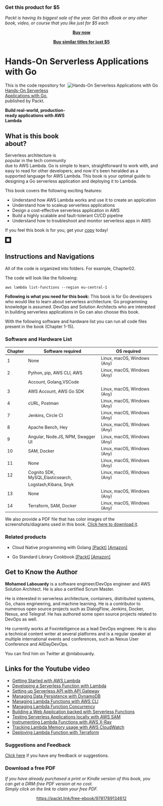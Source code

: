 
### Get this product for $5

<i>Packt is having its biggest sale of the year. Get this eBook or any other book, video, or course that you like just for $5 each</i>


<b><p align='center'>[Buy now](https://packt.link/9781789134612)</p></b>


<b><p align='center'>[Buy similar titles for just $5](https://subscription.packtpub.com/search)</p></b>


# Hands-On Serverless Applications with Go
<a href="https://www.packtpub.com/application-development/hands-serverless-applications-go?utm_source=github&utm_medium=repository&utm_campaign=9781789134612"><img src="https://static.packt-cdn.com/products/9781789134612/cover/smaller" alt="
Hands-On Serverless Applications with Go" height="256px" align="right"></a>

This is the code repository for [Hands-On Serverless Applications with Go](https://www.packtpub.com/application-development/hands-serverless-applications-go?utm_source=github&utm_medium=repository&utm_campaign=9781789134612), published by Packt.

**Build real-world, production-ready applications with AWS Lambda**

## What is this book about?
Serverless architecture is popular in the tech community due to AWS Lambda. Go is simple to learn, straightforward to work with, and easy to read for other developers; and now it's been heralded as a supported language for AWS Lambda. This book is your optimal guide to designing a Go serverless application and deploying it to Lambda.

This book covers the following exciting features:
* Understand how AWS Lambda works and use it to create an application
* Understand how to scaleup serverless applications
* Design a cost-effective serverless application in AWS
* Build a highly scalable and fault-tolerant CI/CD pipeline
* Understand how to troubleshoot and monitor serverless apps in AWS

If you feel this book is for you, get your [copy](https://www.amazon.com/dp/1789134617) today!

<a href="https://www.packtpub.com/?utm_source=github&utm_medium=banner&utm_campaign=GitHubBanner"><img src="https://raw.githubusercontent.com/PacktPublishing/GitHub/master/GitHub.png" 
alt="https://www.packtpub.com/" border="5" /></a>


## Instructions and Navigations
All of the code is organized into folders. For example, Chapter02.

The code will look like the following:
```
aws lambda list-functions --region eu-central-1
```

**Following is what you need for this book:**
This book is for Go developers who would like to learn about serverless architecture. Go programming knowledge is assumed. DevOps and Solution Architects who are interested in building serverless applications in Go can also choose this book. 

With the following software and hardware list you can run all code files present in the book (Chapter 1-15).

### Software and Hardware List

| Chapter  | Software required                   | OS required                   |
| -------- | ------------------------------------| ------------------------------|
| 1        | None                                | Linux, macOS, Windows (Any)   |
| 2        | Python, pip, AWS CLI, AWS           | Linux, macOS, Windows (Any)   |
|          | Account, Golang,VSCode              |                               |
| 3        | AWS Account, AWS Go SDK             | Linux, macOS, Windows (Any)   |
| 4        | cURL, Postman                       | Linux, macOS, Windows (Any)   |
| 7        | Jenkins, Circle CI                  | Linux, macOS, Windows (Any)   |
| 8        | Apache Bench, Hey                   | Linux, macOS, Windows (Any)   |
| 9        | Angular, Node.JS, NPM, Swagger UI   | Linux, macOS, Windows (Any)   |
| 10       | SAM, Docker                         | Linux, macOS, Windows (Any)   |
| 11       | None                                | Linux, macOS, Windows (Any)   |
| 12       | Cognito SDK, MySQL,Elasticsearch,   | Linux, macOS, Windows (Any)   |
|          | Logstash,Kibana, Snyk               |                               |
| 13       | None                                | Linux, macOS, Windows (Any)   |
| 14       | Terraform, SAM, Docker              | Linux, macOS, Windows (Any)   |


We also provide a PDF file that has color images of the screenshots/diagrams used in this book. [Click here to download it](http://www.packtpub.com/sites/default/files/downloads/HandsOnServerlessApplicationswithGo_ColorImages.pdf).


### Related products <Other books you may enjoy>
* Cloud Native programming with Golang [[Packt]](https://www.packtpub.com/application-development/cloud-native-programming-golang?utm_source=github&utm_medium=repository&utm_campaign=9781787125988) [[Amazon]](https://www.amazon.com/dp/1788475275)

* Go Standard Library Cookbook [[Packt]](https://www.packtpub.com/application-development/go-standard-library-cookbook?utm_source=github&utm_medium=repository&utm_campaign=9781788475273) [[Amazon]](https://www.amazon.com/dp/178712598X)

## Get to Know the Author
**Mohamed Labouardy**
is a software engineer/DevOps engineer and AWS Solution Architect. He is also a certified Scrum Master.

He is interested in serverless architecture, containers, distributed systems, Go, chaos engineering, and machine learning. He is a contributor to numerous open source projects such as DialogFlow, Jenkins, Docker, Nexus, and Telegraf. He has authored some open source projects related to DevOps as well.

He currently works at Foxintelligence as a lead DevOps engineer. He is also a technical content writer at several platforms and is a regular speaker at multiple international events and conferences, such as Nexus User Conference and AllDayDevOps.

You can find him on Twitter at @mlabouardy.

## Links for the Youtube video

* [Getting Started with AWS Lambda](https://www.youtube.com/watch?v=v9xo4zAzqvQ&feature=youtu.be)
* [Developing a Serverless Function with Lambda](https://www.youtube.com/watch?v=ggV5g90GaAM&feature=youtu.be)
* [Setting up Serverless API with API Gateway](https://www.youtube.com/watch?v=v9xo4zAzqvQ&feature=youtu.be)
* [Managing Data Persistence with DynamoDB](https://www.youtube.com/watch?v=1Cb8Oxc1smg&feature=youtu.be)
* [Managing Lambda Functions with AWS CLI](https://www.youtube.com/watch?v=ENckwkwxa08&feature=youtu.be)
* [Managing Lambda Function Concurrency](https://www.youtube.com/watch?v=qVeTrR3L4T4&feature=youtu.be)
* [Building a Web Application backed with Serverless Functions](https://www.youtube.com/watch?v=TCWPLS02VMA&feature=youtu.be)
* [Testing Serverless Applications locally with AWS SAM](https://www.youtube.com/watch?v=rsGQNfKEL-8&feature=youtu.be)
* [Instrumenting Lambda Functions with AWS X-Ray](https://www.youtube.com/watch?v=HtHS-9Cu66I&feature=youtu.be)
* [Tracking Lambda Memory usage with AWS CloudWatch](https://www.youtube.com/watch?v=NKjRkFRlE-o&feature=youtu.be)
* [Deploying Lambda Function with Terraform](https://www.youtube.com/watch?v=4ziExgwGsgQ&feature=youtu.be)

### Suggestions and Feedback
[Click here](https://docs.google.com/forms/d/e/1FAIpQLSdy7dATC6QmEL81FIUuymZ0Wy9vH1jHkvpY57OiMeKGqib_Ow/viewform) if you have any feedback or suggestions.
### Download a free PDF

 <i>If you have already purchased a print or Kindle version of this book, you can get a DRM-free PDF version at no cost.<br>Simply click on the link to claim your free PDF.</i>
<p align="center"> <a href="https://packt.link/free-ebook/9781789134612">https://packt.link/free-ebook/9781789134612 </a> </p>